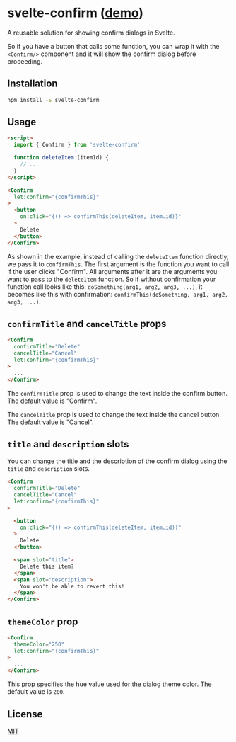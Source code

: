 # svelte-confirm ([demo](https://svelte.dev/repl/56c729e10a1e4348809367eda9bdc0d3?version=3.12.1))

A reusable solution for showing confirm dialogs in Svelte.

So if you have a button that calls some function, you can wrap it with the `<Confirm/>` component and it will show the confirm dialog before proceeding.

## Installation

```bash
npm install -S svelte-confirm
```

## Usage

```html
<script>
  import { Confirm } from 'svelte-confirm'

  function deleteItem (itemId) {
    // ...
  }
</script>

<Confirm
  let:confirm="{confirmThis}"
>
  <button
    on:click="{() => confirmThis(deleteItem, item.id)}"
  >
    Delete
  </button>
</Confirm>
```

As shown in the example, instead of calling the `deleteItem` function directly, we pass it to `confirmThis`. The first argument is the function you want to call if the user clicks "Confirm". All arguments after it are the arguments you want to pass to the `deleteItem` function. So if without confirmation your function call looks like this: `doSomething(arg1, arg2, arg3, ...)`, it becomes like this with confirmation: `confirmThis(doSomething, arg1, arg2, arg3, ...)`.

## `confirmTitle` and `cancelTitle` props

```html
<Confirm
  confirmTitle="Delete"
  cancelTitle="Cancel"
  let:confirm="{confirmThis}"
>
  ...
</Confirm>
```

The `confirmTitle` prop is used to change the text inside the confirm button. The default value is "Confirm".

The `cancelTitle` prop is used to change the text inside the cancel button. The default value is "Cancel".

## `title` and `description` slots

You can change the title and the description of the confirm dialog using the `title` and `description` slots.

```html
<Confirm
  confirmTitle="Delete"
  cancelTitle="Cancel"
  let:confirm="{confirmThis}"
>

  <button
    on:click="{() => confirmThis(deleteItem, item.id)}"
  >
    Delete
  </button>

  <span slot="title">
    Delete this item?
  </span>
  <span slot="description">
    You won't be able to revert this!
  </span>
</Confirm>
```

## `themeColor` prop

```html
<Confirm
  themeColor="250"
  let:confirm="{confirmThis}"
>
  ...
</Confirm>
```

This prop specifies the hue value used for the dialog theme color. The default value is `200`.

## License

[MIT](http://opensource.org/licenses/MIT)
